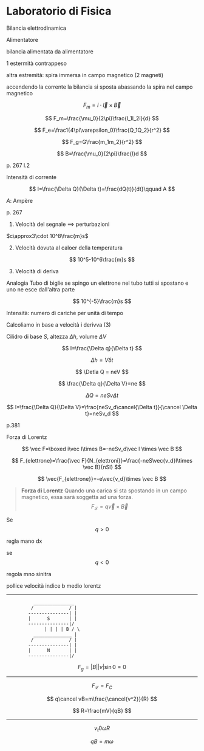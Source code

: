 # Laboratorio di Fisica

Bilancia elettrodinamica

Alimentatore

bilancia alimentata da alimentatore


1 estermità contrappeso


altra estremità: spira immersa in campo magnetico (2 magneti)


accendendo la corrente la bilancia si sposta abassando la spira nel campo magnetico                                                                                              

$$
F_m= i\cdot \vec l \times \vec B
$$


$$
F_m=\frac{\mu_0}{2\pi}\frac{I_1I_2l}{d}
$$


$$
F_e=\frac1{4\pi\varepsilon_0}\frac{Q_1Q_2}{r^2}
$$

$$
F_g=G\frac{m_1m_2}{r^2}
$$



$$
B=\frac{\mu_0}{2\pi}\frac{I}d
$$

p. 267 l.2

Intensità di corrente

$$
I=\frac{\Delta Q}{\Delta t}=\frac{dQ(t)}{dt}\qquad A
$$

$A$: Ampère



p. 267

1. Velocità del segnale $\implies$ perturbazioni

$c\approx3\cdot 10^8\frac{m}s$

2. Velocità dovuta al caloer della temperatura

$$
10^5-10^6\frac{m}s
$$

3. Velocità di deriva


Analogia
Tubo di biglie
se spingo un elettrone nel tubo tutti si spostano e uno ne esce dall'altra parte


$$
10^{-5}\frac{m}s
$$

Intensità: numero di cariche per unità di tempo


Calcoliamo in base a velocità i derivva $(3)$




Cilidro di base $S$, altezza $\Delta h$, volume $\Delta V$

$$
I=\frac{\Delta q}{\Delta t}
$$


$$
\Delta h = V\delta t
$$

$$
\Detla Q = neV
$$


$$
\frac{\Delta q}{\Delta V}=ne
$$


$$
\Delta Q = neSv\Delta t
$$

$$
I=\frac{\Delta Q}{\Delta V}=\frac{neSv_d\cancel{\Delta t}}{\cancel \Delta t}=neSv_d
$$


p.381

Forza di Lorentz


$$
\vec F=\boxed i\vec l\times B=-neSv_d\vec l \times \vec B
$$

$$
F_{elettrone}=\frac{\vec F}{N_{elettroni}}=\frac{-neS\vec{v_d}l\times \vec B}{nSl}
$$


$$
\vec{F_{elettrone}}=-e\vec{v_d}\times \vec B
$$

> **Forza di Lorentz**
> Quando una carica si sta spostando in un campo magnetico, essa sarà soggetta ad una forza.
> $$
F_{\mathscr{L}}=q\vec{v}\times \vec B
$$

Se
$$
q> 0
$$

regla mano dx


se
$$
q < 0
$$


regola mno sinitra

pollice velocità
indice b
medio lorentz





----
              _______________
             /             / |
			---------------| |
			|      S       | |
			---------------|/
                  | | | | B / \
              ______________ |
             /             / |
			---------------| |
			|      N       | |
			---------------|/
     


$$
F_g=|B||v|\sin 0=0
$$

----



$$
F_{\mathscr{L}}=F_C
$$

$$
q\cancel vB=m\frac{\cancel{v^2}}{R}
$$

$$
R=\frac{mV}{qB}
$$


---

$$
v_t0\omega R
$$

$$
qB=m\omega
$$
<!--stackedit_data:
eyJoaXN0b3J5IjpbMTA1MDY0NDg5M119
-->